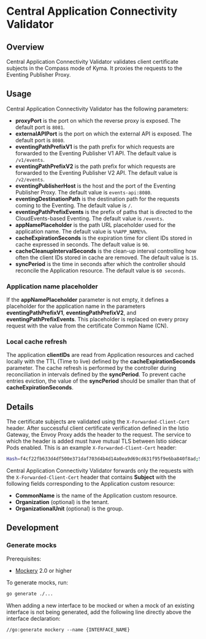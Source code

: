 # Central Application Connectivity Validator

## Overview

Central Application Connectivity Validator validates client certificate subjects in the Compass mode of Kyma.
It proxies the requests to the Eventing Publisher Proxy.

## Usage

Central Application Connectivity Validator has the following parameters:
- **proxyPort** is the port on which the reverse proxy is exposed. The default port is `8081`.
- **externalAPIPort** is the port on which the external API is exposed. The default port is `8080`.
- **eventingPathPrefixV1** is the path prefix for which requests are forwarded to the Eventing Publisher V1 API. The default value is `/v1/events`.
- **eventingPathPrefixV2** is the path prefix for which requests are forwarded to the Eventing Publisher V2 API. The default value is `/v2/events`.
- **eventingPublisherHost** is the host and the port of the Eventing Publisher Proxy. The default value is `events-api:8080`.
- **eventingDestinationPath** is the destination path for the requests coming to the Eventing. The default value is `/`.
- **eventingPathPrefixEvents** is the prefix of paths that is directed to the CloudEvents-based Eventing. The default value is `/events`.
- **appNamePlaceholder**  is the path URL placeholder used for the application name. The default value is `%%APP_NAME%%`.
- **cacheExpirationSeconds** is the expiration time for client IDs stored in cache expressed in seconds. The default value is `90`.
- **cacheCleanupIntervalSeconds** is the clean-up interval controlling how often the client IDs stored in cache are removed. The default value is `15`.
- **syncPeriod** is the time in seconds after which the controller should reconcile the Application resource. The default value is `60 seconds`.

### Application name placeholder

If the **appNamePlaceholder** parameter is not empty, it defines a placeholder for the application name in the parameters **eventingPathPrefixV1**, **eventingPathPrefixV2**, and **eventingPathPrefixEvents**. This placeholder is replaced on every proxy request with the value from the certificate Common Name (CN).

### Local cache refresh

The application **clientIDs** are read from Application resources and cached locally with the TTL (Time to live) defined by the **cacheExpirationSeconds** parameter.
The cache refresh is performed by the controller during reconciliation in intervals defined by the **syncPeriod**.
To prevent cache entries eviction, the value of the **syncPeriod** should be smaller than that of **cacheExpirationSeconds**.

## Details

The certificate subjects are validated using the `X-Forwarded-Client-Cert` header.
After successful client certificate verification defined in the Istio Gateway, the Envoy Proxy adds the header to the request.
The service to which the header is added must have mutual TLS between Istio sidecar Pods enabled.
This is an example `X-Forwarded-Client-Cert` header:
```bash
Hash=f4cf22fb633d4df500e371daf703d4b4d14a0ea9d69cd631f95f9e6ba840f8ad;Subject="CN=test-application,OU=OrgUnit,O=Organization,L=Waldorf,ST=Waldorf,C=DE";URI=,By=spiffe://cluster.local/ns/kyma-system/sa/default;Hash=6d1f9f3a6ac94ff925841aeb9c15bb3323014e3da2c224ea7697698acf413226;Subject="";URI=spiffe://cluster.local/ns/istio-system/sa/istio-ingressgateway-service-account
```

Central Application Connectivity Validator forwards only the requests with the `X-Forwarded-Client-Cert` header that contains **Subject** with the following fields corresponding to the Application custom resource:
- **CommonName** is the name of the Application custom resource.
- **Organization** (optional) is the tenant.
- **OrganizationalUnit** (optional) is the group.

## Development

### Generate mocks

Prerequisites:

- [Mockery](https://github.com/vektra/mockery) 2.0 or higher

To generate mocks, run:

```sh
go generate ./...
```

When adding a new interface to be mocked or when a mock of an existing interface is not being generated, add the following line directly above the interface declaration:

```
//go:generate mockery --name {INTERFACE_NAME}
```